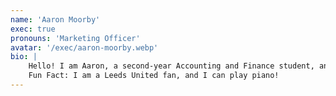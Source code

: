 ```yaml
---
name: 'Aaron Moorby'
exec: true
pronouns: 'Marketing Officer'
avatar: '/exec/aaron-moorby.webp'
bio: |
    Hello! I am Aaron, a second-year Accounting and Finance student, and I am your Marketing Officer for the year! Despite being new to AI, I’m really excited to get involved in some of the projects planned for this year!
    Fun Fact: I am a Leeds United fan, and I can play piano!
---
```

